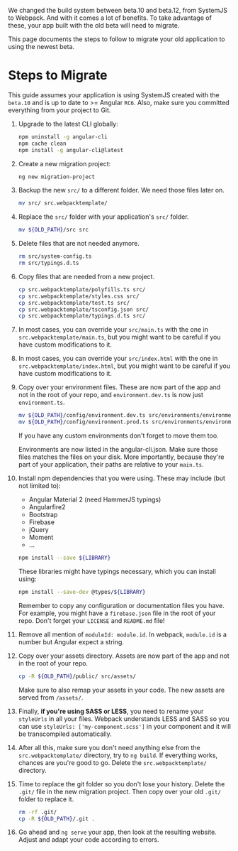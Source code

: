 We changed the build system between beta.10 and beta.12, from SystemJS to Webpack. And with it comes a lot of benefits. To take advantage of these, your app built with the old beta will need to migrate.

This page documents the steps to follow to migrate your old application to using the newest beta.

# Steps to Migrate

This guide assumes your application is using SystemJS created with the `beta.10` and is up to date to >= Angular `RC6`. Also, make sure you committed everything from your project to Git.

1. Upgrade to the latest CLI globally:

    ```bash
    npm uninstall -g angular-cli
    npm cache clean
    npm install -g angular-cli@latest
    ```

1. Create a new migration project:

    ```bash
    ng new migration-project
    ```

1. Backup the new `src/` to a different folder. We need those files later on.

    ```bash
    mv src/ src.webpacktemplate/
    ```

1. Replace the `src/` folder with your application's `src/` folder.
 
    ```bash
    mv ${OLD_PATH}/src src
    ```

1. Delete files that are not needed anymore.

    ```bash
    rm src/system-config.ts
    rm src/typings.d.ts
    ```

1. Copy files that are needed from a new project.

    ```bash
    cp src.webpacktemplate/polyfills.ts src/
    cp src.webpacktemplate/styles.css src/
    cp src.webpacktemplate/test.ts src/
    cp src.webpacktemplate/tsconfig.json src/
    cp src.webpacktemplate/typings.d.ts src/
    ```

1. In most cases, you can override your `src/main.ts` with the one in `src.webpacktemplate/main.ts`, but you might want to be careful if you have custom modifications to it.

1. In most cases, you can override your `src/index.html` with the one in `src.webpacktemplate/index.html`, but you might want to be careful if you have custom modifications to it.

1. Copy over your environment files. These are now part of the app and not in the root of your repo, and `environment.dev.ts` is now just `environment.ts`.

     ```bash
     mv ${OLD_PATH}/config/environment.dev.ts src/environments/environment.ts
     mv ${OLD_PATH}/config/environment.prod.ts src/environments/environment.prod.ts
     ```

     If you have any custom environments don't forget to move them too.

     Environments are now listed in the angular-cli.json. Make sure those files matches the files on your disk. More importantly, because they're part of your application, their paths are relative to your `main.ts`.

1. Install npm dependencies that you were using. These may include (but not limited to):
   * Angular Material 2 (need HammerJS typings)
   * Angularfire2
   * Bootstrap
   * Firebase
   * jQuery
   * Moment
   * ...

    ```bash
    npm install --save ${LIBRARY}
    ```

    These libraries might have typings necessary, which you can install using:

    ```bash
    npm install --save-dev @types/${LIBRARY}
    ```

    Remember to copy any configuration or documentation files you have. For example, you might have a `firebase.json` file in the root of your repo. Don't forget your `LICENSE` and `README.md` file!

1. Remove all mention of `moduleId: module.id`. In webpack, `module.id` is a number but Angular expect a string.

1. Copy over your assets directory. Assets are now part of the app and not in the root of your repo.

    ```bash
    cp -R ${OLD_PATH}/public/ src/assets/
    ```

    Make sure to also remap your assets in your code. The new assets are served from `/assets/`.


1. Finally, **if you're using SASS or LESS**, you need to rename your `styleUrls` in all your files. Webpack understands LESS and SASS so you can use `styleUrls: ['my-component.scss']` in your component and it will be transcompiled automatically.

1. After all this, make sure you don't need anything else from the `src.webpacktemplate/` directory, try to `ng build`. If everything works, chances are you're good to go. Delete the `src.webpacktemplate/` directory.

1. Time to replace the git folder so you don't lose your history. Delete the `.git/` file in the new migration project. Then copy over your old `.git/` folder to replace it.

    ```bash
    rm -rf .git/
    cp -R ${OLD_PATH}/.git .
    ```

1. Go ahead and `ng serve` your app, then look at the resulting website. Adjust and adapt your code according to errors.
